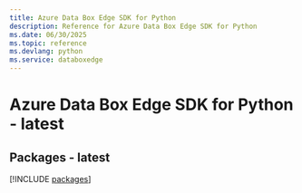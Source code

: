 ```yaml
---
title: Azure Data Box Edge SDK for Python
description: Reference for Azure Data Box Edge SDK for Python
ms.date: 06/30/2025
ms.topic: reference
ms.devlang: python
ms.service: databoxedge
---
```

# Azure Data Box Edge SDK for Python - latest
## Packages - latest
[!INCLUDE [packages](data-box-edge-index.md)]